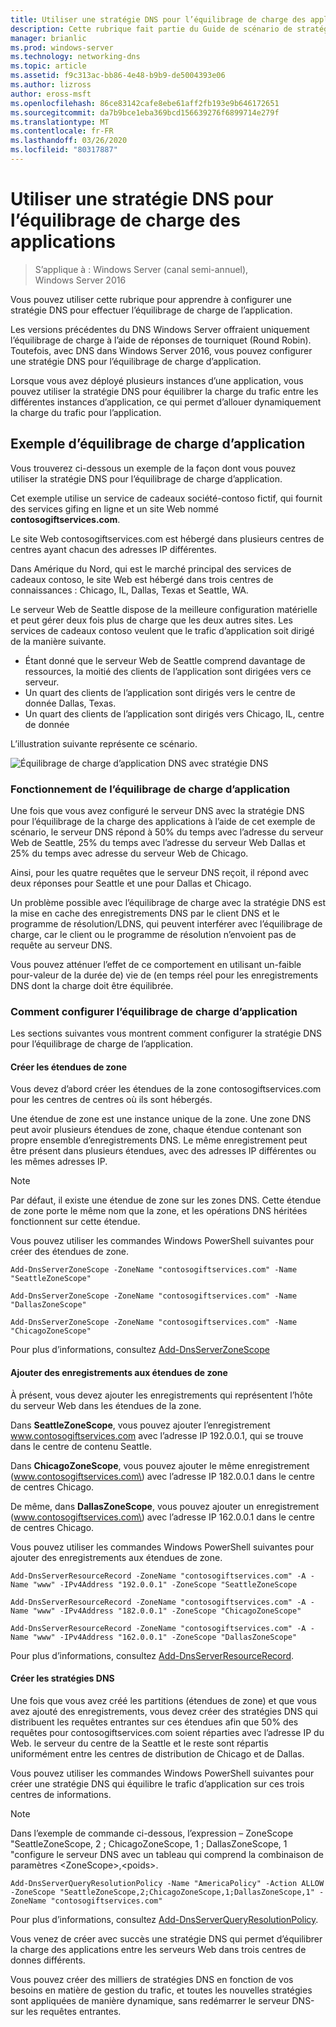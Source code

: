 ```yaml
---
title: Utiliser une stratégie DNS pour l’équilibrage de charge des applications
description: Cette rubrique fait partie du Guide de scénario de stratégie DNS pour Windows Server 2016
manager: brianlic
ms.prod: windows-server
ms.technology: networking-dns
ms.topic: article
ms.assetid: f9c313ac-bb86-4e48-b9b9-de5004393e06
ms.author: lizross
author: eross-msft
ms.openlocfilehash: 86ce83142cafe8ebe61aff2fb193e9b646172651
ms.sourcegitcommit: da7b9bce1eba369bcd156639276f6899714e279f
ms.translationtype: MT
ms.contentlocale: fr-FR
ms.lasthandoff: 03/26/2020
ms.locfileid: "80317887"
---
```

# <a name="use-dns-policy-for-application-load-balancing"></a>Utiliser une stratégie DNS pour l’équilibrage de charge des applications

>S’applique à : Windows Server (canal semi-annuel), Windows Server 2016

Vous pouvez utiliser cette rubrique pour apprendre à configurer une stratégie DNS pour effectuer l’équilibrage de charge de l’application.

Les versions précédentes du DNS Windows Server offraient uniquement l’équilibrage de charge à l’aide de réponses de tourniquet (Round Robin). Toutefois, avec DNS dans Windows Server 2016, vous pouvez configurer une stratégie DNS pour l’équilibrage de charge d’application.

Lorsque vous avez déployé plusieurs instances d’une application, vous pouvez utiliser la stratégie DNS pour équilibrer la charge du trafic entre les différentes instances d’application, ce qui permet d’allouer dynamiquement la charge du trafic pour l’application.

## <a name="example-of-application-load-balancing"></a>Exemple d’équilibrage de charge d’application

Vous trouverez ci-dessous un exemple de la façon dont vous pouvez utiliser la stratégie DNS pour l’équilibrage de charge d’application.

Cet exemple utilise un service de cadeaux société-contoso fictif, qui fournit des services gifing en ligne et un site Web nommé **contosogiftservices.com**.

Le site Web contosogiftservices.com est hébergé dans plusieurs centres de centres ayant chacun des adresses IP différentes.

Dans Amérique du Nord, qui est le marché principal des services de cadeaux contoso, le site Web est hébergé dans trois centres de connaissances : Chicago, IL, Dallas, Texas et Seattle, WA.

Le serveur Web de Seattle dispose de la meilleure configuration matérielle et peut gérer deux fois plus de charge que les deux autres sites. Les services de cadeaux contoso veulent que le trafic d’application soit dirigé de la manière suivante.

- Étant donné que le serveur Web de Seattle comprend davantage de ressources, la moitié des clients de l’application sont dirigées vers ce serveur.
- Un quart des clients de l’application sont dirigés vers le centre de donnée Dallas, Texas.
- Un quart des clients de l’application sont dirigés vers Chicago, IL, centre de donnée

L’illustration suivante représente ce scénario.

![Équilibrage de charge d’application DNS avec stratégie DNS](../../media/Dns-App-Lb/dns-app-lb.jpg)


### <a name="how-application-load-balancing-works"></a>Fonctionnement de l’équilibrage de charge d’application

Une fois que vous avez configuré le serveur DNS avec la stratégie DNS pour l’équilibrage de la charge des applications à l’aide de cet exemple de scénario, le serveur DNS répond à 50% du temps avec l’adresse du serveur Web de Seattle, 25% du temps avec l’adresse du serveur Web Dallas et 25% du temps avec adresse du serveur Web de Chicago.

Ainsi, pour les quatre requêtes que le serveur DNS reçoit, il répond avec deux réponses pour Seattle et une pour Dallas et Chicago.

Un problème possible avec l’équilibrage de charge avec la stratégie DNS est la mise en cache des enregistrements DNS par le client DNS et le programme de résolution/LDNS, qui peuvent interférer avec l’équilibrage de charge, car le client ou le programme de résolution n’envoient pas de requête au serveur DNS.

Vous pouvez atténuer l’effet de ce comportement en utilisant un\-faible pour\-valeur de la durée de\) vie de \(en temps réel pour les enregistrements DNS dont la charge doit être équilibrée.

### <a name="how-to-configure-application-load-balancing"></a>Comment configurer l’équilibrage de charge d’application

Les sections suivantes vous montrent comment configurer la stratégie DNS pour l’équilibrage de charge de l’application.

#### <a name="create-the-zone-scopes"></a>Créer les étendues de zone

Vous devez d’abord créer les étendues de la zone contosogiftservices.com pour les centres de centres où ils sont hébergés.

Une étendue de zone est une instance unique de la zone. Une zone DNS peut avoir plusieurs étendues de zone, chaque étendue contenant son propre ensemble d’enregistrements DNS. Le même enregistrement peut être présent dans plusieurs étendues, avec des adresses IP différentes ou les mêmes adresses IP.

>[!NOTE]
>Par défaut, il existe une étendue de zone sur les zones DNS. Cette étendue de zone porte le même nom que la zone, et les opérations DNS héritées fonctionnent sur cette étendue.

Vous pouvez utiliser les commandes Windows PowerShell suivantes pour créer des étendues de zone.
    
    Add-DnsServerZoneScope -ZoneName "contosogiftservices.com" -Name "SeattleZoneScope"
    
    Add-DnsServerZoneScope -ZoneName "contosogiftservices.com" -Name "DallasZoneScope"
    
    Add-DnsServerZoneScope -ZoneName "contosogiftservices.com" -Name "ChicagoZoneScope"

Pour plus d’informations, consultez [Add-DnsServerZoneScope](https://docs.microsoft.com/powershell/module/dnsserver/add-dnsserverzonescope?view=win10-ps)

#### <a name="add-records-to-the-zone-scopes"></a><a name="bkmk_records"></a>Ajouter des enregistrements aux étendues de zone

À présent, vous devez ajouter les enregistrements qui représentent l’hôte du serveur Web dans les étendues de la zone.

Dans **SeattleZoneScope**, vous pouvez ajouter l’enregistrement www.contosogiftservices.com avec l’adresse IP 192.0.0.1, qui se trouve dans le centre de contenu Seattle.

Dans **ChicagoZoneScope**, vous pouvez ajouter le même enregistrement \(www.contosogiftservices.com\) avec l’adresse IP 182.0.0.1 dans le centre de centres Chicago.

De même, dans **DallasZoneScope**, vous pouvez ajouter un enregistrement \(www.contosogiftservices.com\) avec l’adresse IP 162.0.0.1 dans le centre de centres Chicago.

Vous pouvez utiliser les commandes Windows PowerShell suivantes pour ajouter des enregistrements aux étendues de zone.
    
    Add-DnsServerResourceRecord -ZoneName "contosogiftservices.com" -A -Name "www" -IPv4Address "192.0.0.1" -ZoneScope "SeattleZoneScope
    
    Add-DnsServerResourceRecord -ZoneName "contosogiftservices.com" -A -Name "www" -IPv4Address "182.0.0.1" -ZoneScope "ChicagoZoneScope"
    
    Add-DnsServerResourceRecord -ZoneName "contosogiftservices.com" -A -Name "www" -IPv4Address "162.0.0.1" -ZoneScope "DallasZoneScope"
    

Pour plus d’informations, consultez [Add-DnsServerResourceRecord](https://docs.microsoft.com/powershell/module/dnsserver/add-dnsserverresourcerecord?view=win10-ps).

#### <a name="create-the-dns-policies"></a><a name="bkmk_policies"></a>Créer les stratégies DNS

Une fois que vous avez créé les partitions (étendues de zone) et que vous avez ajouté des enregistrements, vous devez créer des stratégies DNS qui distribuent les requêtes entrantes sur ces étendues afin que 50% des requêtes pour contosogiftservices.com soient réparties avec l’adresse IP du Web. le serveur du centre de la Seattle et le reste sont répartis uniformément entre les centres de distribution de Chicago et de Dallas.

Vous pouvez utiliser les commandes Windows PowerShell suivantes pour créer une stratégie DNS qui équilibre le trafic d’application sur ces trois centres de informations.

>[!NOTE]
>Dans l’exemple de commande ci-dessous, l’expression – ZoneScope "SeattleZoneScope, 2 ; ChicagoZoneScope, 1 ; DallasZoneScope, 1 "configure le serveur DNS avec un tableau qui comprend la combinaison de paramètres \<ZoneScope\>,\<poids\>.
    
    Add-DnsServerQueryResolutionPolicy -Name "AmericaPolicy" -Action ALLOW -ZoneScope "SeattleZoneScope,2;ChicagoZoneScope,1;DallasZoneScope,1" -ZoneName "contosogiftservices.com"
    

Pour plus d’informations, consultez [Add-DnsServerQueryResolutionPolicy](https://docs.microsoft.com/powershell/module/dnsserver/add-dnsserverqueryresolutionpolicy?view=win10-ps).  

Vous venez de créer avec succès une stratégie DNS qui permet d’équilibrer la charge des applications entre les serveurs Web dans trois centres de donnes différents.

Vous pouvez créer des milliers de stratégies DNS en fonction de vos besoins en matière de gestion du trafic, et toutes les nouvelles stratégies sont appliquées de manière dynamique, sans redémarrer le serveur DNS-sur les requêtes entrantes.
